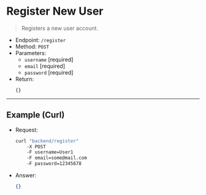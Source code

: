 # Register New User

> Registers a new user account.

- Endpoint: `/register`
- Method: `POST`
- Parameters:
    - `username` [required]
    - `email` [required]
    - `password` [required]
- Return:
    ```ts
    {}
    ```

---

## Example (Curl)

- Request:
    ```sh
    curl "backend/register" 
        -X POST
        -F username=User1
        -F email=some@mail.com
        -F password=12345678
    ```
- Answer:
    ```json
    {}
    ```